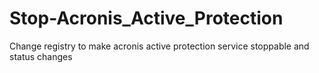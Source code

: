 # Stop-Acronis_Active_Protection
Change registry to make acronis active protection service stoppable and status changes
